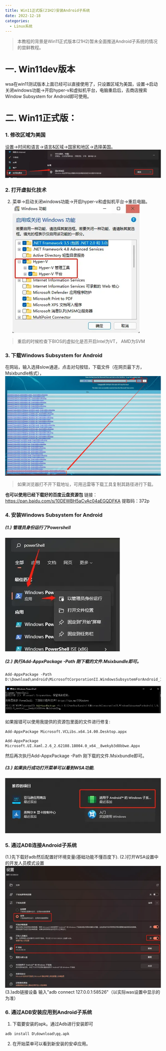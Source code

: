 ```yaml
---
title: Win11正式版(21H2)安装Android子系统
date: 2022-12-18
categories: 
  - Linux系统
---
```


> 本教程的背景是Win11正式版本(21H2)暂未全面推送Android子系统的情况的尝鲜教程。
# 一. Win11dev版本
wsa在win11测试版本上面已经可以直接使用了，只设置区域为美国，设置->启动关闭windows功能->开启hyper-v和虚拟机平台，电脑重启后，去商店搜索Window Subsystem for Android即可使用。
# 二. Win11正式版：
### 1. 修改区域为美国
设置->时间和语言->语言&区域->国家和地区->选择美国。
![](/images/a616a2529df9da46bb22235f1da94c66.webp)
### 2. 打开虚拟化技术
2. 菜单->启动关闭windows功能->开启hyper-v和虚拟机平台->重启电脑。
![](/images/9ca1332ca793355c9130f4ed2b6eff29.webp)
>重启的时候检查下BIOS的虚拟化是否开启Intel为VT， AMD为SVM
### 3. 下载Windows Subsystem for Android
在[](https://store.rg-adguard.net)网站，输入[](https://www.microsoft.com/store/productId/9P3395VX91NR)选择slow通道，点击对勾按钮，下载文件（在网页最下方，Msixbundle格式），
![](/images/05ea6dbba2cd35cc6e9a1d2aad45ba1b.webp)
>如果浏览器打不开下载地址，可用迅雷等下载工具复制其路径进行下载。

**也可以使用已经下载好的百度云盘资源包**
链接：https://pan.baidu.com/s/10DEWBH5aCvAc04aEGQDFKA 
提取码：372p

### 4. 安装Windows Subsystem for Android
##### (1.) 管理员身份运行了Powershell
![](/images/791a36cdc2dfc152b26412493b1ef794.webp)
##### (2.) 执行Add-AppxPackage -Path 刚下载的文件.Msixbundle即可。
```
Add-AppxPackage -Path D:\Download\android\MicrosoftCorporationII.WindowsSubsystemForAndroid_1.8.32822.0_neutral___8wekyb3d8bbwe.Msixbundle
```
![](/images/fc4aefc0f5220a9c0d484bae1f8b4dc7.webp)

如果报错可以使用我提供的资源包里面的文件进行修复:
````
Add-AppxPackage Microsoft.VCLibs.x64.14.00.Desktop.appx
````
```
Add-AppxPackage Microsoft.UI.Xaml.2.6_2.62108.18004.0_x64__8wekyb3d8bbwe.Appx
```
然后再次执行Add-AppxPackage -Path 刚下载的文件.Msixbundle即可。

##### (3.) 如果执行成功打开菜单可以看到WSA功能.
![](/images/453cd338f0ab746447ef3454f6b34066.webp)

### 5. 通过ADB连接Android子系统
(1.)先下载好adb然后配置好环境变量(基础功能不懂百度下).
(2.)打开WSA设置中的开发人员模式设置
![](/images/02d99697652abb4e80d8566295741c9a.webp)
(3.)adb链接设备
输入"adb connect 127.0.0.1:58526"（以实际was设置中显示的为准）
### 6. 通过ADB安装应用到Android子系统
1. 下载要安装的apk。通过Adb进行安装即可
```
adb install D\download\qq.apk
```
2. 在开始菜单可以看到新安装的安卓应用。

